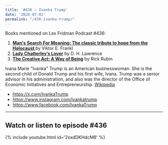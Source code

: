 ```yaml
---
title: '#436 – Ivanka Trump'
date: '2024-07-02'
permalink: "/436-ivanka-trump/"
---
```


Books mentioned on Lex Fridman Podcast #436:

1. <b><a href="https://amzn.to/3YgHwA3" target="_blank" rel="sponsored noopener noreferrer">Man's Search For Meaning: The classic tribute to hope from the Holocaust </a></b> by Viktor E. Frankl
2. <b><a href="https://amzn.to/3Wu36Qn" target="_blank" rel="sponsored noopener noreferrer">Lady Chatterley’s Lover</a></b> by D. H. Lawrence
3. <b><a href="https://amzn.to/4dbjpHq" target="_blank" rel="sponsored noopener noreferrer">The Creative Act: A Way of Being</a></b> by Rick Rubin

<!--more-->

Ivana Marie "Ivanka" Trump is an American businesswoman. She is the second child of Donald Trump and his first wife, Ivana. Trump was a senior advisor in his administration, and also was the director of the Office of Economic Initiatives and Entrepreneurship. <a href="https://en.wikipedia.org/wiki/Ivanka_Trump" target="_blank">Wikipedia</a>

- <a href="https://x.com/IvankaTrump" target="_blank">https://x.com/IvankaTrump</a>
- <a href="https://www.instagram.com/ivankatrump" target="_blank">https://www.instagram.com/ivankatrump</a>
- <a href="https://www.facebook.com/IvankaTrump" target="_blank">https://www.facebook.com/IvankaTrump</a>
- - - - - -

## Watch or listen to episode #436

{% include youtube.html id='2oxdDKHdcM8' %}